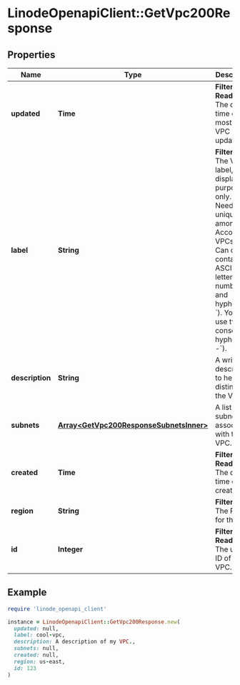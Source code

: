 # LinodeOpenapiClient::GetVpc200Response

## Properties

| Name | Type | Description | Notes |
| ---- | ---- | ----------- | ----- |
| **updated** | **Time** | __Filterable__, __Read-only__ The date-time of the most recent VPC update. | [optional][readonly] |
| **label** | **String** | __Filterable__ The VPC&#39;s label, for display purposes only.  - Needs to be unique among the Account&#39;s VPCs. - Can only contain ASCII letters, numbers, and hyphens (&#x60;-&#x60;). You can&#39;t use two consecutive hyphens (&#x60;--&#x60;). | [optional] |
| **description** | **String** | A written description to help distinguish the VPC. | [optional][default to &#39;&#39;] |
| **subnets** | [**Array&lt;GetVpc200ResponseSubnetsInner&gt;**](GetVpc200ResponseSubnetsInner.md) | A list of subnets associated with the VPC. | [optional] |
| **created** | **Time** | __Filterable__, __Read-only__ The date-time of VPC creation. | [optional][readonly] |
| **region** | **String** | __Filterable__ The Region for the VPC. | [optional] |
| **id** | **Integer** | __Filterable__, __Read-only__ The unique ID of the VPC. | [optional][readonly] |

## Example

```ruby
require 'linode_openapi_client'

instance = LinodeOpenapiClient::GetVpc200Response.new(
  updated: null,
  label: cool-vpc,
  description: A description of my VPC.,
  subnets: null,
  created: null,
  region: us-east,
  id: 123
)
```

